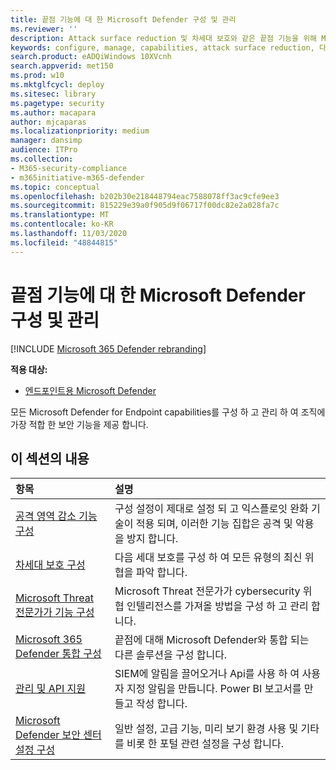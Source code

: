 ```yaml
---
title: 끝점 기능에 대 한 Microsoft Defender 구성 및 관리
ms.reviewer: ''
description: Attack surface reduction 및 차세대 보호와 같은 끝점 기능을 위해 Microsoft Defender를 구성 하 고 관리 합니다.
keywords: configure, manage, capabilities, attack surface reduction, 다음 세대 보호, 보안 제어, 끝점 검색 및 응답, 자동 조사 및 업데이트, 보안 제어, 컨트롤
search.product: eADQiWindows 10XVcnh
search.appverid: met150
ms.prod: w10
ms.mktglfcycl: deploy
ms.sitesec: library
ms.pagetype: security
ms.author: macapara
author: mjcaparas
ms.localizationpriority: medium
manager: dansimp
audience: ITPro
ms.collection:
- M365-security-compliance
- m365initiative-m365-defender
ms.topic: conceptual
ms.openlocfilehash: b202b30e218448794eac7588078ff3ac9cfe9ee3
ms.sourcegitcommit: 815229e39a0f905d9f06717f00dc82e2a028fa7c
ms.translationtype: MT
ms.contentlocale: ko-KR
ms.lasthandoff: 11/03/2020
ms.locfileid: "48844815"
---
```

# <a name="configure-and-manage-microsoft-defender-for-endpoint-capabilities"></a>끝점 기능에 대 한 Microsoft Defender 구성 및 관리

[!INCLUDE [Microsoft 365 Defender rebranding](../includes/microsoft-defender.md)]

**적용 대상:**

- [엔드포인트용 Microsoft Defender](https://go.microsoft.com/fwlink/p/?linkid=2069559)

모든 Microsoft Defender for Endpoint capabilities를 구성 하 고 관리 하 여 조직에 가장 적합 한 보안 기능을 제공 합니다. 


## <a name="in-this-section"></a>이 섹션의 내용 
항목 | 설명 
:---|:---
[공격 영역 감소 기능 구성](https://docs.microsoft.com/windows/security/threat-protection/microsoft-defender-atp/configure-attack-surface-reduction) |  구성 설정이 제대로 설정 되 고 익스플로잇 완화 기술이 적용 되며, 이러한 기능 집합은 공격 및 악용을 방지 합니다. 
[차세대 보호 구성](https://docs.microsoft.com/windows/security/threat-protection/windows-defender-antivirus/configure-windows-defender-antivirus-features) | 다음 세대 보호를 구성 하 여 모든 유형의 최신 위협을 파악 합니다.
[Microsoft Threat 전문가가 기능 구성](https://docs.microsoft.com/windows/security/threat-protection/microsoft-defender-atp/configure-microsoft-threat-experts) | Microsoft Threat 전문가가 cybersecurity 위협 인텔리전스를 가져올 방법을 구성 하 고 관리 합니다.
[Microsoft 365 Defender 통합 구성](https://docs.microsoft.com/windows/security/threat-protection/microsoft-defender-atp/threat-protection-integration)| 끝점에 대해 Microsoft Defender와 통합 되는 다른 솔루션을 구성 합니다.
[관리 및 API 지원](https://docs.microsoft.com/windows/security/threat-protection/microsoft-defender-atp/management-apis)| SIEM에 알림을 끌어오거나 Api를 사용 하 여 사용자 지정 알림을 만듭니다. Power BI 보고서를 만들고 작성 합니다. 
[Microsoft Defender 보안 센터 설정 구성](https://docs.microsoft.com/windows/security/threat-protection/microsoft-defender-atp/preferences-setup) |  일반 설정, 고급 기능, 미리 보기 환경 사용 및 기타를 비롯 한 포털 관련 설정을 구성 합니다.



